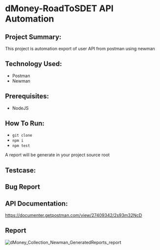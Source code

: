 # dMoney-RoadToSDET API Automation

## Project Summary:
This project is automation export of user API from postman using newman

## Technology Used:
- Postman
- Newman

## Prerequisites:
- NodeJS

## How To Run:
- ``` git clone ```
- ``` npm i ```
- ``` npm test ```

A report will be generate in your project source root

## Testcase:
<link>

## Bug Report
<link>

## API Documentation:
https://documenter.getpostman.com/view/27409342/2s93m32NcD

## Report
![dMoney_Collection_Newman_GeneratedReports_report](https://github.com/NzSakib017/dMoney-RoadToSDET/assets/134344378/ce127f89-dfa2-4091-9d70-c53ede6ce543)
